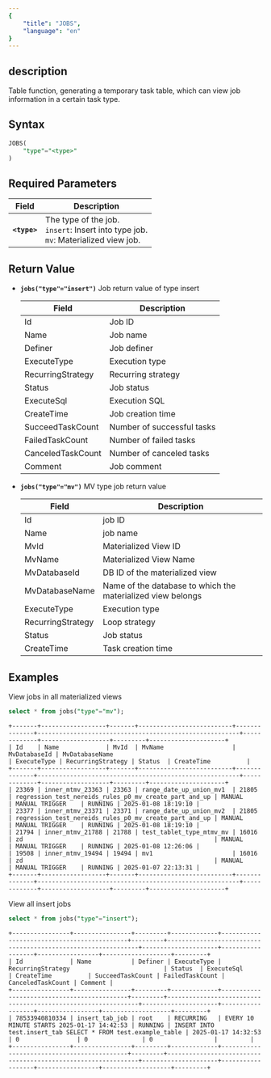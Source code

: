 ```yaml
---
{
    "title": "JOBS",
    "language": "en"
}
---
```


<!--
Licensed to the Apache Software Foundation (ASF) under one
or more contributor license agreements.  See the NOTICE file
distributed with this work for additional information
regarding copyright ownership.  The ASF licenses this file
to you under the Apache License, Version 2.0 (the
"License"); you may not use this file except in compliance
with the License.  You may obtain a copy of the License at

  http://www.apache.org/licenses/LICENSE-2.0

Unless required by applicable law or agreed to in writing,
software distributed under the License is distributed on an
"AS IS" BASIS, WITHOUT WARRANTIES OR CONDITIONS OF ANY
KIND, either express or implied.  See the License for the
specific language governing permissions and limitations
under the License.
-->

## description

Table function, generating a temporary task table, which can view job information in a certain task type.

## Syntax

```sql
JOBS(
    "type"="<type>"
)
```

## Required Parameters
| Field         | Description                                                                                   |
|---------------|-----------------------------------------------------------------------------------------------|
| **`<type>`**  | The type of the job. <br/> `insert`: Insert into type job. <br/> `mv`: Materialized view job. |



## Return Value

-  **`jobs("type"="insert")`** Job return value of type insert

    | Field              | Description                |
    |--------------------|----------------------------|
    | Id                 | Job ID                     |
    | Name               | Job name                   |
    | Definer            | Job definer                |
    | ExecuteType        | Execution type             |
    | RecurringStrategy  | Recurring strategy         |
    | Status             | Job status                 |
    | ExecuteSql         | Execution SQL              |
    | CreateTime         | Job creation time          |
    | SucceedTaskCount   | Number of successful tasks |
    | FailedTaskCount    | Number of failed tasks     |
    | CanceledTaskCount  | Number of canceled tasks   |
    | Comment            | Job comment                |


- **`jobs("type"="mv")`** MV type job return value

    | Field                | Description                                                 |
    |----------------------|-------------------------------------------------------------|
    | Id                   | job ID                                                      |
    | Name                 | job name                                                    |
    | MvId                 | Materialized View ID                                        |
    | MvName               | Materialized View Name                                      |
    | MvDatabaseId         | DB ID of the materialized view                              |
    | MvDatabaseName       | Name of the database to which the materialized view belongs |
    | ExecuteType          | Execution type                                              |
    | RecurringStrategy    | Loop strategy                                               |
    | Status               | Job status                                                  |
    | CreateTime           | Task creation time                                          |


## Examples

View jobs in all materialized views

```sql
select * from jobs("type"="mv");
```
```text
+-------+------------------+-------+--------------------------+--------------+--------------------------------------------------------+-------------+-------------------+---------+---------------------+
| Id    | Name             | MvId  | MvName                   | MvDatabaseId | MvDatabaseName                                         | ExecuteType | RecurringStrategy | Status  | CreateTime          |
+-------+------------------+-------+--------------------------+--------------+--------------------------------------------------------+-------------+-------------------+---------+---------------------+
| 23369 | inner_mtmv_23363 | 23363 | range_date_up_union_mv1  | 21805        | regression_test_nereids_rules_p0_mv_create_part_and_up | MANUAL      | MANUAL TRIGGER    | RUNNING | 2025-01-08 18:19:10 |
| 23377 | inner_mtmv_23371 | 23371 | range_date_up_union_mv2  | 21805        | regression_test_nereids_rules_p0_mv_create_part_and_up | MANUAL      | MANUAL TRIGGER    | RUNNING | 2025-01-08 18:19:10 |
| 21794 | inner_mtmv_21788 | 21788 | test_tablet_type_mtmv_mv | 16016        | zd                                                     | MANUAL      | MANUAL TRIGGER    | RUNNING | 2025-01-08 12:26:06 |
| 19508 | inner_mtmv_19494 | 19494 | mv1                      | 16016        | zd                                                     | MANUAL      | MANUAL TRIGGER    | RUNNING | 2025-01-07 22:13:31 |
+-------+------------------+-------+--------------------------+--------------+--------------------------------------------------------+-------------+-------------------+---------+---------------------+
```

View all insert jobs
```sql
select * from jobs("type"="insert");
```
```text
+----------------+----------------+---------+-------------+--------------------------------------------+---------+--------------------------------------------------------------+---------------------+------------------+-----------------+-------------------+---------+
| Id             | Name           | Definer | ExecuteType | RecurringStrategy                          | Status  | ExecuteSql                                                   | CreateTime          | SucceedTaskCount | FailedTaskCount | CanceledTaskCount | Comment |
+----------------+----------------+---------+-------------+--------------------------------------------+---------+--------------------------------------------------------------+---------------------+------------------+-----------------+-------------------+---------+
| 78533940810334 | insert_tab_job | root    | RECURRING   | EVERY 10 MINUTE STARTS 2025-01-17 14:42:53 | RUNNING | INSERT INTO test.insert_tab SELECT * FROM test.example_table | 2025-01-17 14:32:53 | 0                | 0               | 0                 |         |
+----------------+----------------+---------+-------------+--------------------------------------------+---------+--------------------------------------------------------------+---------------------+------------------+-----------------+-------------------+---------+
```